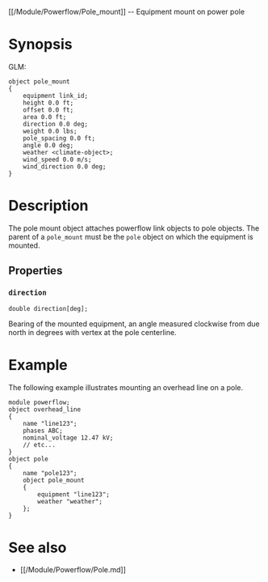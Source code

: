 [[/Module/Powerflow/Pole_mount]] -- Equipment mount on power pole

# Synopsis

GLM:

~~~
object pole_mount
{
    equipment link_id;
    height 0.0 ft;
    offset 0.0 ft;
    area 0.0 ft;
    direction 0.0 deg;
    weight 0.0 lbs;
    pole_spacing 0.0 ft;
    angle 0.0 deg;
    weather <climate-object>;
    wind_speed 0.0 m/s;
    wind_direction 0.0 deg;
}
~~~

# Description

The pole mount object attaches powerflow link objects to pole objects.  The
parent of a `pole_mount` must be the `pole` object on which the equipment is
mounted.

## Properties

### `direction`

~~~
double direction[deg];
~~~

Bearing of the mounted equipment, an angle measured clockwise from due north in degrees with vertex at the pole centerline.
 
# Example

The following example illustrates mounting an overhead line on a pole.

~~~
module powerflow;
object overhead_line
{
    name "line123";
    phases ABC;
    nominal_voltage 12.47 kV;
    // etc...
}
object pole
{
    name "pole123";
    object pole_mount
    {
        equipment "line123";
        weather "weather";
    };
}
~~~

# See also

* [[/Module/Powerflow/Pole.md]]
